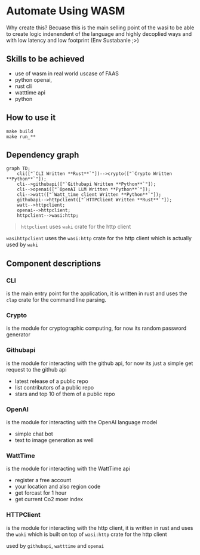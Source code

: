 # Automate Using WASM

Why create this?
Becuase this is the main selling point of the wasi to be able to create logic indenendent of the language and highly decoplied ways and with low latency and low footprint (Env Sustabanle ;>)

## Skills to be achieved
- use of wasm in real world uscase of FAAS
- python openai,
- rust cli
- watttime api
- python

## How to use it 
```shell
make build
make run_**
```

## Dependency graph

```mermaid
graph TD;
    cli(["`CLI Written **Rust**`"])-->crypto(["`Crypto Written **Python**`"]);
    cli-->githubapi(["`Githubapi Written **Python**`"]);
    cli-->openai(["`OpenAI LLM Written **Python**`"]);
    cli-->watt(["`Watt_time client Written **Python**`"]);
    githubapi-->httpclient(["`HTTPClient Written **Rust**`"]);
    watt-->httpclient;
    openai-->httpclient;
    httpclient-->wasi:http;
```

> `httpclient` uses `waki` crate for the http client

`wasihttpclient` uses the `wasi:http` crate for the http client which is actually used by `waki`

## Component descriptions
### CLI 
is the main entry point for the application, it is written in rust and uses the `clap` crate for the command line parsing.

### Crypto
is the module for cryptographic computing, for now its random password generator

### Githubapi
is the module for interacting with the github api, for now its just a simple get request to the github api
- latest release of a public repo
- list contributors of a public repo
- stars and top 10 of them of a public repo

### OpenAI
is the module for interacting with the OpenAI language model
- simple chat bot
- text to image generation as well

### WattTime
is the module for interacting with the WattTime api
- register a free account
- your location and also region code 
- get forcast for 1 hour
- get current Co2 moer index

### HTTPClient
is the module for interacting with the http client, it is written in rust and uses the `waki` which is built on top of `wasi:http` crate for the http client

used by `githubapi`, `watttime` and `openai`
